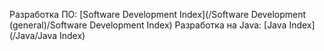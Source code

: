 Разработка ПО: 
[Software Development Index](/Software Development (general)/Software Development Index)
Разработка на Java: 
[Java Index](/Java/Java Index)

